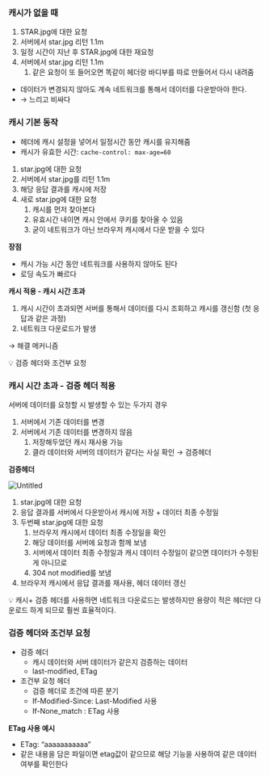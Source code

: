 ### 캐시가 없을 때

1. STAR.jpg에 대한 요청
2. 서버에서 star.jpg 리턴 1.1m
3. 일정 시간이 지난 후 STAR.jpg에 대한 재요청
4. 서버에서 star.jpg 리턴 1.1m
    1. 같은 요청이 또 들어오면 똑같이 헤더랑 바디부를 따로 만들어서 다시 내려줌

- 데이터가 변경되지 않아도 계속 네트워크를 통해서 데이터를 다운받아야 한다.
- → 느리고 비싸다

### 캐시 기본 동작

- 헤더에 캐시 설정을 넣어서 일정시간 동안 캐시를 유지해줌
- 캐시가 유효한 시간: `cache-control: max-age=60`
1. star.jpg에 대한 요청
2. 서버에서 star.jpg를 리턴 1.1m
3. 해당 응답 결과를 캐시에 저장
4. 새로 star.jpg에 대한 요청
    1. 캐시를 먼저 찾아본다
    2. 유효시간 내이면 캐시 안에서 쿠키를 찾아올 수 있음
    3. 굳이 네트워크가 아닌 브라우저 캐시에서 다운 받을 수 있다

**장점**

- 캐시 가능 시간 동안 네트워크를 사용하지 않아도 된다
- 로딩 속도가 빠르다

**캐시 적용 - 캐시 시간 초과**

1. 캐시 시간이 초과되면 서버를 통해서 데이터를 다시 조회하고 캐시를 갱신함 (첫 응답과 같은 과정)
2. 네트워크 다운로드가 발생

→ 해결 메커니즘

<aside>
💡 검증 헤더와 조건부 요청

</aside>

### 캐시 시간 초과 - 검증 헤더 적용

서버에 데이터를 요청할 시 발생할 수 있는 두가지 경우

1. 서버에서 기존 데이터를 변경
2. 서버에서 기존 데이터를 변경하지 않음
    1. 저장해두었던 캐시 재사용 가능
    2. 클라 데이터와 서버의 데이터가 같다는 사실 확인 → 검증헤더

**검증헤더**

![Untitled](https://s3-us-west-2.amazonaws.com/secure.notion-static.com/784db47c-b5ea-4738-98d0-d2c6a31ed887/Untitled.png)

1. star.jpg에 대한 요청
2. 응답 결과를 서버에서 다운받아서 캐시에 저장 + 데이터 최종 수정일
3. 두번째 star.jpg에 대한 요청
    1. 브라우저 캐시에서 데이터 최종 수정일을 확인
    2. 해당 데이터를 서버에 요청과 함께 보냄
    3. 서버에서 데이터 최종 수정일과 캐시 데이터 수정일이 같으면 데이터가 수정된게 아니므로
    4. 304 not modified를 보냄
4. 브라우저 캐시에서 응답 결과를 재사용, 헤더 데이터 갱신

<aside>
💡 캐시+ 검증 헤더를 사용하면 네트워크 다운로드는 발생하지만 용량이 적은 헤더만 다운로드 하게 되므로 훨씬 효율적이다.

</aside>

### 검증 헤더와 조건부 요청

- 검증 헤더
    - 캐시 데이터와 서버 데이터가 같은지 검증하는 데이터
    - last-modified, ETag
- 조건부 요청 헤더
    - 검증 헤더로 조건에 따른 분기
    - If-Modified-Since: Last-Modified 사용
    - If-None_match : ETag 사용
    

**ETag 사용 예시**

- ETag: “aaaaaaaaaaa”
- 같은 내용을 담은 파일이면 etag값이 같으므로 해당 기능을 사용하여 같은 데이터 여부를 확인한다
